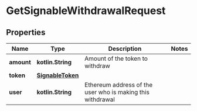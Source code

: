 
# GetSignableWithdrawalRequest

## Properties
Name | Type | Description | Notes
------------ | ------------- | ------------- | -------------
**amount** | **kotlin.String** | Amount of the token to withdraw | 
**token** | [**SignableToken**](SignableToken.md) |  | 
**user** | **kotlin.String** | Ethereum address of the user who is making this withdrawal | 



